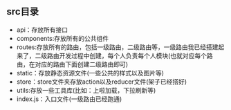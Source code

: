 ## src目录
- api：存放所有接口
- components:存放所有的公共组件
- routes:存放所有的路由，包括一级路由，二级路由等，一级路由我已经搭建起来了，二级路由开发过程中创建，每个人负责每个人模块(也就对应每个路由，在对应的路由下面创建二级路由即可)
- static：存放静态资源文件(一些公共的样式以及图片等)
- store：store文件夹存放action以及reducer文件(架子已经搭好)
- utils:存放一些工具库(比如：上啦加载，下拉刷新等)
- index.js：入口文件(一级路由已经跑通)